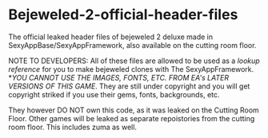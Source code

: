 # Bejeweled-2-official-header-files
The official leaked header files of bejeweled 2 deluxe made in SexyAppBase/SexyAppFramework, also available on the cutting room floor.

NOTE TO DEVELOPERS: All of these files are allowed to be used as a *lookup reference* for you to make bejeweled clones with The SexyAppFramework. 
**YOU CANNOT USE THE IMAGES, FONTS, ETC. FROM EA's LATER VERSIONS OF THIS GAME*.  They are still under copyright and you will get copyright striked if you use their gems, fonts, backgrounds, etc.

They however DO NOT own this code, as it was leaked on the Cutting Room Floor.  Other games will be leaked as separate repoistories from the cutting room floor.  This includes zuma as well.
